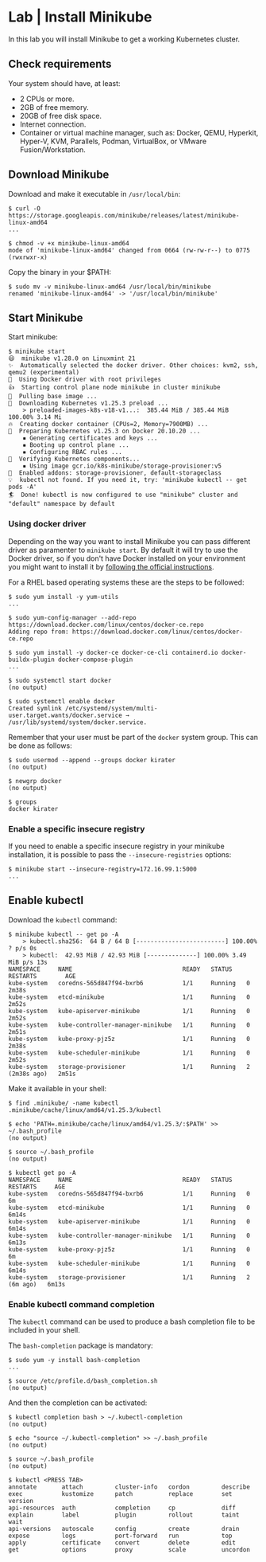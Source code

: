 # Lab | Install Minikube

In this lab you will install Minikube to get a working Kubernetes cluster.

## Check requirements

Your system should have, at least:

- 2 CPUs or more.
- 2GB of free memory.
- 20GB of free disk space.
- Internet connection.
- Container or virtual machine manager, such as: Docker, QEMU, Hyperkit,
  Hyper-V, KVM, Parallels, Podman, VirtualBox, or VMware Fusion/Workstation.

## Download Minikube

Download and make it executable in `/usr/local/bin`:

```console
$ curl -O https://storage.googleapis.com/minikube/releases/latest/minikube-linux-amd64
...

$ chmod -v +x minikube-linux-amd64
mode of 'minikube-linux-amd64' changed from 0664 (rw-rw-r--) to 0775 (rwxrwxr-x)
```

Copy the binary in your $PATH:

```console
$ sudo mv -v minikube-linux-amd64 /usr/local/bin/minikube
renamed 'minikube-linux-amd64' -> '/usr/local/bin/minikube'
```

## Start Minikube

Start minikube:

```console
$ minikube start
😄  minikube v1.28.0 on Linuxmint 21
✨  Automatically selected the docker driver. Other choices: kvm2, ssh, qemu2 (experimental)
📌  Using Docker driver with root privileges
👍  Starting control plane node minikube in cluster minikube
🚜  Pulling base image ...
💾  Downloading Kubernetes v1.25.3 preload ...
    > preloaded-images-k8s-v18-v1...:  385.44 MiB / 385.44 MiB  100.00% 3.14 Mi
🔥  Creating docker container (CPUs=2, Memory=7900MB) ...
🐳  Preparing Kubernetes v1.25.3 on Docker 20.10.20 ...
    ▪ Generating certificates and keys ...
    ▪ Booting up control plane ...
    ▪ Configuring RBAC rules ...
🔎  Verifying Kubernetes components...
    ▪ Using image gcr.io/k8s-minikube/storage-provisioner:v5
🌟  Enabled addons: storage-provisioner, default-storageclass
💡  kubectl not found. If you need it, try: 'minikube kubectl -- get pods -A'
🏄  Done! kubectl is now configured to use "minikube" cluster and "default" namespace by default

```

### Using docker driver

Depending on the way you want to install Minikube you can pass different driver
as paramenter to `minikube start`. By default it will try to use the Docker
driver, so if you don't have Docker installed on your environment you might want
to install it by [following the official instructions](https://docs.docker.com/engine/install/).

For a RHEL based operating systems these are the steps to be followed:

```console
$ sudo yum install -y yum-utils
...

$ sudo yum-config-manager --add-repo https://download.docker.com/linux/centos/docker-ce.repo
Adding repo from: https://download.docker.com/linux/centos/docker-ce.repo

$ sudo yum install -y docker-ce docker-ce-cli containerd.io docker-buildx-plugin docker-compose-plugin
...

$ sudo systemctl start docker
(no output)

$ sudo systemctl enable docker
Created symlink /etc/systemd/system/multi-user.target.wants/docker.service → /usr/lib/systemd/system/docker.service.
```

Remember that your user must be part of the `docker` system group.
This can be done as follows:

```console
$ sudo usermod --append --groups docker kirater
(no output)

$ newgrp docker
(no output)

$ groups
docker kirater
```

### Enable a specific insecure registry

If you need to enable a specific insecure registry in your minikube
installation, it is possible to pass the `--insecure-registries` options:

```console
$ minikube start --insecure-registry=172.16.99.1:5000
...
```

## Enable kubectl

Download the `kubectl` command:

```console
$ minikube kubectl -- get po -A
    > kubectl.sha256:  64 B / 64 B [-------------------------] 100.00% ? p/s 0s
    > kubectl:  42.93 MiB / 42.93 MiB [--------------] 100.00% 3.49 MiB p/s 13s
NAMESPACE     NAME                               READY   STATUS    RESTARTS        AGE
kube-system   coredns-565d847f94-bxrb6           1/1     Running   0               2m38s
kube-system   etcd-minikube                      1/1     Running   0               2m52s
kube-system   kube-apiserver-minikube            1/1     Running   0               2m52s
kube-system   kube-controller-manager-minikube   1/1     Running   0               2m51s
kube-system   kube-proxy-pjz5z                   1/1     Running   0               2m38s
kube-system   kube-scheduler-minikube            1/1     Running   0               2m52s
kube-system   storage-provisioner                1/1     Running   2 (2m38s ago)   2m51s
```

Make it available in your shell:

```console
$ find .minikube/ -name kubectl
.minikube/cache/linux/amd64/v1.25.3/kubectl

$ echo 'PATH=.minikube/cache/linux/amd64/v1.25.3/:$PATH' >> ~/.bash_profile
(no output)

$ source ~/.bash_profile
(no output)

$ kubectl get po -A
NAMESPACE     NAME                               READY   STATUS    RESTARTS     AGE
kube-system   coredns-565d847f94-bxrb6           1/1     Running   0            6m
kube-system   etcd-minikube                      1/1     Running   0            6m14s
kube-system   kube-apiserver-minikube            1/1     Running   0            6m14s
kube-system   kube-controller-manager-minikube   1/1     Running   0            6m13s
kube-system   kube-proxy-pjz5z                   1/1     Running   0            6m
kube-system   kube-scheduler-minikube            1/1     Running   0            6m14s
kube-system   storage-provisioner                1/1     Running   2 (6m ago)   6m13s
```

### Enable kubectl command completion

The `kubectl` command can be used to produce a bash completion file to be
included in your shell.

The `bash-completion` package is mandatory:

```console
$ sudo yum -y install bash-completion
...

$ source /etc/profile.d/bash_completion.sh
(no output)
```

And then the completion can be activated:

```console
$ kubectl completion bash > ~/.kubectl-completion
(no output)

$ echo "source ~/.kubectl-completion" >> ~/.bash_profile
(no output)

$ source ~/.bash_profile
(no output)

$ kubectl <PRESS TAB>
annotate       attach         cluster-info   cordon         describe       exec           kustomize      patch          replace        set            version
api-resources  auth           completion     cp             diff           explain        label          plugin         rollout        taint          wait
api-versions   autoscale      config         create         drain          expose         logs           port-forward   run            top
apply          certificate    convert        delete         edit           get            options        proxy          scale          uncordon
```

